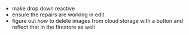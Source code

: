 - make drop down reactive
- ensure the repairs are working in edit
- figure out how to delete images from cloud storage with a button and reflect that in the firestore as well
